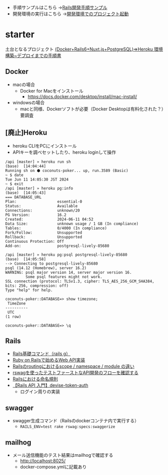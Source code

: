 - 手順サンプルはこちら
→[Rails開発手順サンプル](https://github.com/fukurou-world/starter/blob/main/DEVPROCESS.md)
- 開発環境の実行はこちら
→[開発環境でのプロジェクト起動](https://github.com/fukurou-world/matching/blob/main/TESTPROCESS.md)

# starter
土台となるプロジェクト
[(Docker+Rails6+Nuxt.js+PostgreSQL)=>Heroku 環境構築~デプロイまでの手順書](https://blog.cloud-acct.com/posts/u-docker-rails-nuxtjs-heroku/#4.nuxt.js%E3%82%92heroku%E3%81%AB%E3%83%87%E3%83%97%E3%83%AD%E3%82%A4)

## Docker
- macの場合
  - Docker for Macをインストール
    - https://docs.docker.com/desktop/install/mac-install/
- windowsの場合
  - macと同様、Dockerソフトが必要（Docker Desktopは有料化された？）要調査

## [廃止]Heroku
- heroku CLIをPCにインストール
- APIキーを調べセットしたり、heroku loginして操作
```
/api [master] » heroku run sh                                                                                (base)  [14:04:44]
Running sh on ⬢ coconuts-poker... up, run.3589 (Basic)
~ $ date
Tue Jun 11 14:05:30 JST 2024
~ $ exit
/api [master] » heroku pg:info                                                                               (base)  [14:05:43]
=== DATABASE_URL
Plan:                  essential-0
Status:                Available
Connections:           unknown/20
PG Version:            16.2
Created:               2024-06-11 04:52
Data Size:             unknown usage / 1 GB (In compliance)
Tables:                0/4000 (In compliance)
Fork/Follow:           Unsupported
Rollback:              Unsupported
Continuous Protection: Off
Add-on:                postgresql-lively-85680

/api [master] » heroku pg:psql postgresql-lively-85680                                                       (base)  [14:05:58]
--> Connecting to postgresql-lively-85680
psql (14.12 (Homebrew), server 16.2)
WARNING: psql major version 14, server major version 16.
         Some psql features might not work.
SSL connection (protocol: TLSv1.3, cipher: TLS_AES_256_GCM_SHA384, bits: 256, compression: off)
Type "help" for help.

coconuts-poker::DATABASE=> show timezone;
 TimeZone
----------
 UTC
(1 row)

coconuts-poker::DATABASE=> \q
```

## Rails
- [Rails基礎コマンド（rails g）](https://zenn.dev/sasan0/articles/7d0d9c5a2f1edb)
- [Ruby on Railsで始めるWeb API実装](https://zenn.dev/sasan0/articles/7d0d9c5a2f1edb)
- [Railsのroutingにおけるscope / namespace / module の違い](https://qiita.com/ryosuketter/items/9240d8c2561b5989f049)
- [rswagを使ったテストファーストなAPI開発のフローを確認する](https://qiita.com/nakazawaken1/items/1cf12756a9e00f1a8fc4)
- [Railsにおける命名規則](https://qiita.com/gakkie/items/3afcd505c786364aa5fa)
- [【Rails API 入門】devise-token-auth](https://qiita.com/tomokazu0112/items/5fdd6a51a84c520c45b5)
  - ログイン周りの実装

## swagger
- swagger生成コマンド（Railsのdockerコンテナ内で実行する）
  - `RAILS_ENV=test rake rswag:specs:swaggerize`
 
## mailhog
- メール送信機能のテスト結果はmailhogで確認する
  - [http://localhost:8025/](http://localhost:8025/)
  - docker-compose.ymlに記載あり
  


